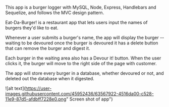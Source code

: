This app is a burger logger with MySQL, Node, Express, Handlebars and Sequelize, and follows the MVC design pattern.

Eat-Da-Burger! is a restaurant app that lets users input the names of burgers they'd like to eat.

Whenever a user submits a burger's name, the app will display the burger -- waiting to be devoured once the burger is devoured it has a delete button that can remove the burger and digest it.

Each burger in the waiting area also has a Devour it! button. When the user clicks it, the burger will move to the right side of the page with customer.

The app will store every burger in a database, whether devoured or not, and deleted out the database when it digested.


![alt text](https://user-images.githubusercontent.com/45952436/63567922-4516da00-c528-11e9-87d5-afdbff7228e0.png" Screen shot of app")
